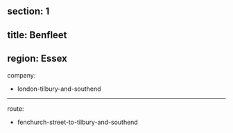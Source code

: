 section: 1
----
title: Benfleet
----
region: Essex
----
company:
- london-tilbury-and-southend
----
route:
- fenchurch-street-to-tilbury-and-southend
